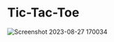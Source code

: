 # Tic-Tac-Toe

![Screenshot 2023-08-27 170034](https://github.com/Moat6/Tic-Tac-Toe/assets/113278199/3e96b3fd-67cf-472a-a7ce-aabb6574c85b)
